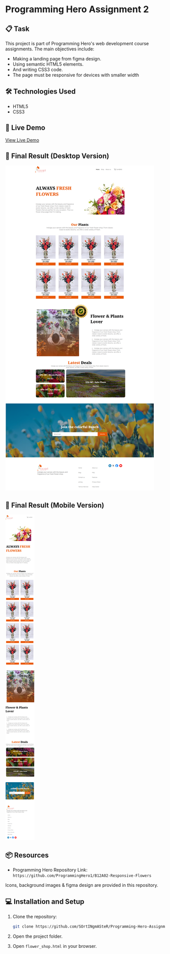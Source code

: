 # Programming Hero Assignment 2

## 📋 Task

This project is part of Programming Hero's web development course assignments. The main objectives include:

- Making a landing page from figma design.
- Using semantic HTML5 elements.
- And writing CSS3 code.
- The page must be responsive for devices with smaller width

## 🛠️ Technologies Used

- HTML5
- CSS3

## 🚀 Live Demo

[View Live Demo](https://sortingmaster.github.io/Programming-Hero-Assignment-2/flower_shop)

## 🎯 Final Result (Desktop Version)

![Final Result Desktop Version](readme%20elements/Final%20Result%20(Desktop%20Version).png)

## 🎯 Final Result (Mobile Version)

![Final Result Mobile Version](readme%20elements/Final%20Result%20(Mobile%20Version).png)

## 📦 Resources

- Programming Hero Repository Link: `https://github.com/ProgrammingHero1/B12A02-Responsive-Flowers`

Icons, background images & figma design are provided in this repository.


## 💻 Installation and Setup

1. Clone the repository:

   ```bash
   git clone https://github.com/SOrtINgmASteR/Programming-Hero-Assignment-2.git
   ```

2. Open the project folder.
3. Open `flower_shop.html` in your browser.